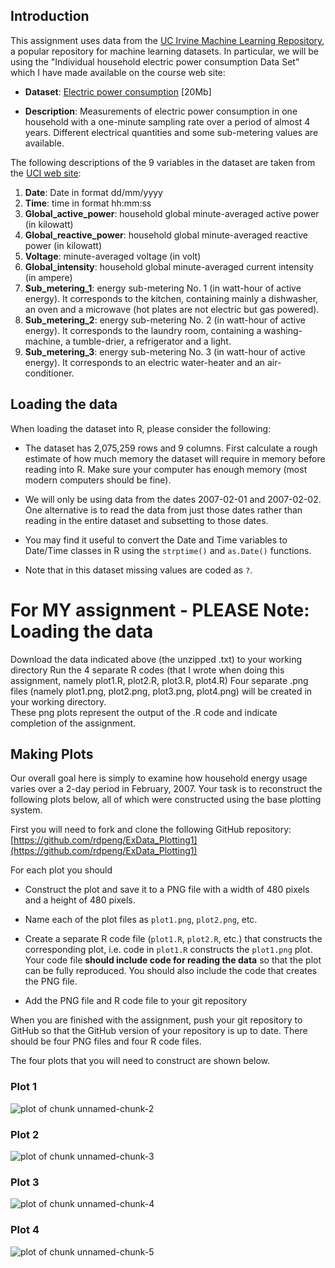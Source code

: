 ## Introduction

This assignment uses data from
the <a href="http://archive.ics.uci.edu/ml/">UC Irvine Machine
Learning Repository</a>, a popular repository for machine learning
datasets. In particular, we will be using the "Individual household
electric power consumption Data Set" which I have made available on
the course web site:


* <b>Dataset</b>: <a href="https://d396qusza40orc.cloudfront.net/exdata%2Fdata%2Fhousehold_power_consumption.zip">Electric power consumption</a> [20Mb]

* <b>Description</b>: Measurements of electric power consumption in
one household with a one-minute sampling rate over a period of almost
4 years. Different electrical quantities and some sub-metering values
are available.


The following descriptions of the 9 variables in the dataset are taken
from
the <a href="https://archive.ics.uci.edu/ml/datasets/Individual+household+electric+power+consumption">UCI
web site</a>:

<ol>
<li><b>Date</b>: Date in format dd/mm/yyyy </li>
<li><b>Time</b>: time in format hh:mm:ss </li>
<li><b>Global_active_power</b>: household global minute-averaged active power (in kilowatt) </li>
<li><b>Global_reactive_power</b>: household global minute-averaged reactive power (in kilowatt) </li>
<li><b>Voltage</b>: minute-averaged voltage (in volt) </li>
<li><b>Global_intensity</b>: household global minute-averaged current intensity (in ampere) </li>
<li><b>Sub_metering_1</b>: energy sub-metering No. 1 (in watt-hour of active energy). It corresponds to the kitchen, containing mainly a dishwasher, an oven and a microwave (hot plates are not electric but gas powered). </li>
<li><b>Sub_metering_2</b>: energy sub-metering No. 2 (in watt-hour of active energy). It corresponds to the laundry room, containing a washing-machine, a tumble-drier, a refrigerator and a light. </li>
<li><b>Sub_metering_3</b>: energy sub-metering No. 3 (in watt-hour of active energy). It corresponds to an electric water-heater and an air-conditioner.</li>
</ol>

## Loading the data





When loading the dataset into R, please consider the following:

* The dataset has 2,075,259 rows and 9 columns. First
calculate a rough estimate of how much memory the dataset will require
in memory before reading into R. Make sure your computer has enough
memory (most modern computers should be fine).

* We will only be using data from the dates 2007-02-01 and
2007-02-02. One alternative is to read the data from just those dates
rather than reading in the entire dataset and subsetting to those
dates.

* You may find it useful to convert the Date and Time variables to
Date/Time classes in R using the `strptime()` and `as.Date()`
functions.

* Note that in this dataset missing values are coded as `?`.

# For MY assignment - PLEASE Note: Loading the data

Download the data indicated above (the unzipped .txt) to your working directory
Run the 4 separate R codes (that I wrote when doing this assignment, namely plot1.R, plot2.R, plot3.R, plot4.R)
Four separate .png files (namely plot1.png, plot2.png, plot3.png, plot4.png) will be created in your working directory.  
These png plots represent the output of the .R code and indicate completion of the assignment. 

## Making Plots

Our overall goal here is simply to examine how household energy usage
varies over a 2-day period in February, 2007. Your task is to
reconstruct the following plots below, all of which were constructed
using the base plotting system.

First you will need to fork and clone the following GitHub repository:
[https://github.com/rdpeng/ExData_Plotting1](https://github.com/rdpeng/ExData_Plotting1)


For each plot you should

* Construct the plot and save it to a PNG file with a width of 480
pixels and a height of 480 pixels.

* Name each of the plot files as `plot1.png`, `plot2.png`, etc.

* Create a separate R code file (`plot1.R`, `plot2.R`, etc.) that
constructs the corresponding plot, i.e. code in `plot1.R` constructs
the `plot1.png` plot. Your code file **should include code for reading
the data** so that the plot can be fully reproduced. You should also
include the code that creates the PNG file.

* Add the PNG file and R code file to your git repository

When you are finished with the assignment, push your git repository to
GitHub so that the GitHub version of your repository is up to
date. There should be four PNG files and four R code files.


The four plots that you will need to construct are shown below. 


### Plot 1


![plot of chunk unnamed-chunk-2](figure/unnamed-chunk-2.png) 


### Plot 2

![plot of chunk unnamed-chunk-3](figure/unnamed-chunk-3.png) 


### Plot 3

![plot of chunk unnamed-chunk-4](figure/unnamed-chunk-4.png) 


### Plot 4

![plot of chunk unnamed-chunk-5](figure/unnamed-chunk-5.png) 

